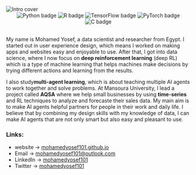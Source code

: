 <img alt="Intro cover" src="https://github.com/mohamedyosef101/mohamedyosef101/assets/118842452/8d584638-7092-4453-9f17-3a8b2f33c35d">


<div align="center" style="display: inline_block;">
  <img alt="Python badge" src="https://img.shields.io/badge/Python-333333?style=for-the-badge&logo=python&logoColor=white">
  <img alt="R badge" src="https://img.shields.io/badge/R-333333?style=for-the-badge&logo=r&logoColor=white">
  <img alt="TensorFlow badge" src="https://img.shields.io/badge/TensorFlow-333333?style=for-the-badge&logo=tensorflow&logoColor=white">
  <img alt="PyTorch badge" src="https://img.shields.io/badge/PyTorch-333333?style=for-the-badge&logo=pytorch&logoColor=white">
  <img alt="C badge" src="https://img.shields.io/badge/C++-333333?style=for-the-badge&logo=c%2B%2B&logoColor=white">
</div><br>

My name is Mohamed Yosef, a data scientist and researcher from Egypt. I started out in user experience design, which means I worked on making apps and websites easy and enjoyable to use. After that, I got into data science, where I now focus on **deep reinforcement learning** (deep RL) which is a type of machine learning that helps machines make decisions by trying different actions and learning from the results. 

I also study**multi-agent learning**, which is about teaching multiple AI agents to work together and solve problems. At Mansoura University, I lead a project called **AQSA** where we help small businesses by using **time-series** and RL techniques to analyze and forecaste their sales data. My main aim is to make AI agents helpful partners for people in their work and daily life. I believe that by combining my design skills with my knowledge of data, I can make AI agents that are not only smart but also easy and pleasant to use.

### Links:
- website -> [mohamedyosef101.github.io](https://mohamedyosef101.github.io)
- Email -> mohamedyosef101@outlook.com
- LinkedIn -> [mohamedyosef101](https://linkedin/in/mohamedyosef101)
- Twitter -> [mohamedyosef101](https://twitter.com/mohamedyosef101)
